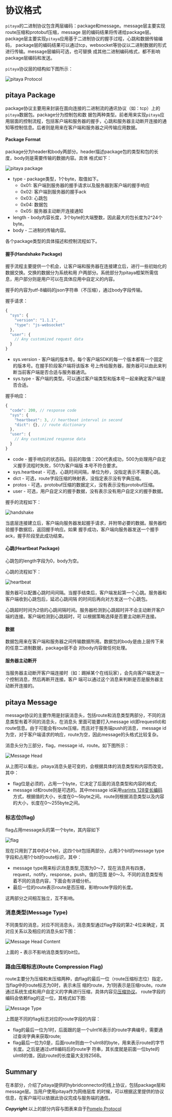 # 协议格式

`pitaya`的二进制协议包含两层编码：package和message。message层主要实现route压缩和protobuf压缩，message
层的编码结果将传递给package层。package层主要实现`pitaya`应用基于二进制协议的握手过程，心跳和数据传输编码，
package层的编码结果可以通过tcp，websocket等协议以二进制数据的形式进行传输。message层编码可选，也可替换
成其他二进制编码格式，都不影响package层编码和发送。

`pitaya`协议层的结构如下图所示：

![pitaya Protocol](images/data-trans.png)

## pitaya Package

package协议主要用来封装在面向连接的二进制流的通讯协议（如：tcp）上的`pitaya`数据包。package分为控制包和数
据包两种类型。前者用来实现`pitaya`应用层面的控制流程，包括客户端和服务器的握手，心跳和服务器主动断开连接的通
知等控制信息。后者则是用来在客户端和服务器之间传输应用数据。

#### Package Format

package分为header和body两部分。header描述package包的类型和包的长度，body则是需要传输的数据内容。具体
格式如下：

![pitaya package](images/packet-format.png)

* type - package类型，1个byte，取值如下。
	- 0x01: 客户端到服务器的握手请求以及服务器到客户端的握手响应
	- 0x02: 客户端到服务器的握手ack
	- 0x03: 心跳包
	- 0x04: 数据包
	- 0x05: 服务器主动断开连接通知
* length - body内容长度，3个byte的大端整数，因此最大的包长度为2^24个byte。
* body - 二进制的传输内容。

各个package类型的具体描述和控制流程如下。

#### 握手(Handshake Package)

握手流程主要提供一个机会，让客户端和服务器在连接建立后，进行一些初始化的数据交换。交换的数据分为系统和用
户两部分。系统部分为pitaya框架所需信息，用户部分则是用户可以在具体应用中自定义的内容。

握手的内容为utf-8编码的json字符串（不压缩），通过body字段传输。

握手请求：


```javascript
{
  "sys": {
    "version": "1.1.1",
    "type": "js-websocket"
  },
  "user": {
    // Any customized request data
  }
}
```

* sys.version - 客户端的版本号。每个客户端SDK的每一个版本都有一个固定的版本号。在握手阶段客户端将该版本
号上传给服务器，服务器可以由此来判断当前客户端是否合适与服务器通讯。
* sys.type - 客户端的类型。可以通过客户端类型和版本号一起来确定客户端是否合适。

握手响应：

```javascript
{
  "code": 200, // response code
  "sys": {
    "heartbeat": 3, // heartbeat interval in second
    "dict": {}, // route dictionary
  },
  "user": {
    // Any customized response data
  }
}
```

* code - 握手响应的状态码。目前的取值：200代表成功，500为处理用户自定义握手流程时失败，501为客户端版
本号不符合要求。
* sys.heartbeat - 可选，心跳时间间隔，单位为秒，没指定表示不需要心跳。
* dict - 可选，route字段压缩的映射表，没指定表示没有字典压缩。
* protos - 可选，protobuf压缩的数据定义，没有表示没有protobuf压缩。
* user - 可选，用户自定义的握手数据，没有表示没有用户自定义的握手数据。

握手的流程如下：

![handshake](images/handshake.png)

当底层连接建立后，客户端向服务器发起握手请求，并附带必要的数据。服务器检验握手数据后，返回握手响应。如果
握手成功，客户端向服务器发送一个握手ack，握手阶段至此成功结束。

#### 心跳(Heartbeat Package)

心跳包的length字段为0，body为空。

心跳的流程如下：

![heartbeat](images/heartbeat.png)

服务器可以配置心跳时间间隔。当握手结束后，客户端发起第一个心跳。服务器和客户端收到心跳包后，延迟心跳间隔
的时间后再向对方发送一个心跳包。

心跳超时时间为2倍的心跳间隔时间。服务器检测到心跳超时并不会主动断开客户端的连接。客户端检测到心跳超时，可
以根据策略选择是否要主动断开连接。

#### 数据

数据包用来在客户端和服务器之间传输数据所用。数据包的body是由上层传下来的任意二进制数据，package层不会
对body内容做任何处理。

#### 服务器主动断开

当服务器主动断开客户端连接时（如：踢掉某个在线玩家），会先向客户端发送一个控制消息，然后再断开连接。客户
端可以通过这个消息来判断是否是服务器主动断开连接的。

## pitaya Message

message协议的主要作用是封装消息头，包括route和消息类型两部分，不同的消息类型有着不同的消息头，在消息头
里面可能要打入message id(即requestId)和route信息。由于可能会有route压缩，而且对于服务端push的消息，
message id为空，对于客户端请求的响应，route为空，因此message的头格式比较复杂。

消息头分为三部分，flag，message id，route。如下图所示：

![Message Head](images/message-header.png)

从上图可以看出，pitaya消息头是可变的，会根据具体的消息类型和内容而改变。其中：
* flag位是必须的，占用一个byte，它决定了后面的消息类型和内容的格式;
* message id和route则是可选的。其中message id采用[varints 128变长编码](https://developers.google.com/protocol-buffers/docs/encoding#varints)方式，根据值的大小，长度在0～5byte之间。route则根据消息类型以及内容的大小，长度在0～255byte之间。

### 标志位(flag)

flag占用message头的第一个byte，其内容如下

![flag](images/message-flag.png)

现在只用到了其中的4个bit，这四个bit包括两部分，占用3个bit的message type字段和占用1个bit的route标识，其中：
* message type用来标识消息类型,范围为0～7，现在消息共有四类，request，notify，response，push，值的范围
是0～3。不同的消息类型有着不同的消息内容，下面会有详细分析。
* 最后一位的route表示route是否压缩，影响route字段的长度。

这两部分之间相互独立，互不影响。

### 消息类型(Message Type)

不同类型的消息，对应不同消息头，消息类型通过flag字段的第2-4位来确定，其对应关系以及相应的消息头如下图：

![Message Head Content](images/message-type.png)

上面的 **-** 表示不影响消息类型的bit位。

### 路由压缩标志(Route Compression Flag)

route主要分为压缩和未压缩两种，由flag的最后一位（route压缩标志位）指定，当flag中的route标志为0时，表示未压
缩的route，为1则表示是压缩route。route通过系统生成和用户自定义的字典进行压缩，具体内容见[压缩协议](./route_compression_zh_CN.md)。
route字段的编码会依赖flag的这一位，其格式如下图:

![Message Type](images/route-compre.png)

上图是不同的flag标志对应的route字段的内容：
* flag的最后一位为1时，后面跟的是一个uInt16表示的route字典编号，需要通过查询字典来获取route;
* flag最后一位为0是，后面route则由一个uInt8的byte，用来表示route的字节长度。之后是通过utf8编码后的route字
符串，其长度就是前面一位byte的uInt8的值，因此route的长度最大支持256B。
## Summary

在本部分，介绍了pitaya提供的hybridconnector的线上协议，包括package层和message层。当用户使用pitaya作为网络层库
的时候，可以根据这里提供的协议信息，在客户端可以依据此协议完成与服务端的通信。

***Copyright***:以上的部分内容与图表来自于[Pomelo Protocol](https://github.com/NetEase/pomelo/wiki/Communication-Protocol)
